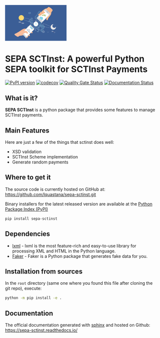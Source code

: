 <div align="left">
  <img style="width: 40%" src="./SCTInst.jpg">
</div>

# SEPA SCTInst: A powerful Python SEPA toolkit for SCTInst Payments
[![PyPI version](https://badge.fury.io/py/sepa-sctinst.svg)](https://badge.fury.io/py/sepa-sctinst)
[![codecov](https://codecov.io/gh/lquastana/sepa-sctinst/branch/main/graph/badge.svg?token=15NMHC642N)](https://codecov.io/gh/lquastana/sepa-sctinst)
[![Quality Gate Status](https://sonarcloud.io/api/project_badges/measure?project=lquastana_sepa-sctinst&metric=alert_status)](https://sonarcloud.io/dashboard?id=lquastana_sepa-sctinst)
[![Documentation Status](https://readthedocs.org/projects/sepa-sctinst/badge/?version=latest)](https://sepa-sctinst.readthedocs.io/en/latest/?badge=latest)

## What is it?

**SEPA SCTInst** is a python package that provides some features to manage SCTInst payments.

## Main Features

Here are just a few of the things that sctinst does well:
- XSD validation
- SCTInst Scheme implementation
- Generate random payments

## Where to get it

The source code is currently hosted on GitHub at:
https://github.com/lquastana/sepa-sctinst.git

Binary installers for the latest released version are available at the [Python
Package Index (PyPI)](https://pypi.org/project/sepa-sctinst)

```sh
pip install sepa-sctinst
```

## Dependencies

- [lxml](https://lxml.de/) - lxml is the most feature-rich and easy-to-use library for processing XML and HTML in the Python language.
- [Faker](https://faker.readthedocs.io/en/master/) - Faker is a Python package that generates fake data for you.

## Installation from sources

In the `root` directory (same one where you found this file after
cloning the git repo), execute:

```sh
python -m pip install -e .
```

## Documentation

The official documentation generated with [sphinx](https://www.sphinx-doc.org/en/master/index.html) and hosted on Github: https://sepa-sctinst.readthedocs.io/


<!-- 
pytest --cov=sepa_sctinst
pdoc --output-dir ./docs ./sepa_sctinst
python -m build
python -m twine upload --repository pypi dist/*
-->
